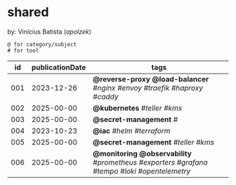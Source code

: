 # shared

by: Vinícius Batista (*apolzek*)

```
@ for category/subject 
# for tool
```

| id   | publicationDate   | tags                                                                                               |
|----- | ----------------- | -------------------------------------------------------------------------------------------------- |
| 001  | 2023-12-26        | **@reverse-proxy** **@load-balancer** *#nginx #envoy #traefik #haproxy #caddy*                     |
| 002  | 2025-00-00        | **@kubernetes** *#teller #kms*                                                                     |
| 003  | 2025-00-00        | **@secret-management** #                                                                           |
| 004  | 2023-10-23        | **@iac** *#helm #terraform*                                                                        |
| 005  | 2025-00-00        | **@secret-management** *#teller #kms*                                                              |
| 006  | 2025-00-00        | **@monitoring @observability** *#prometheus #exporters #grafana #tempo #loki #opentelemetry*       |
